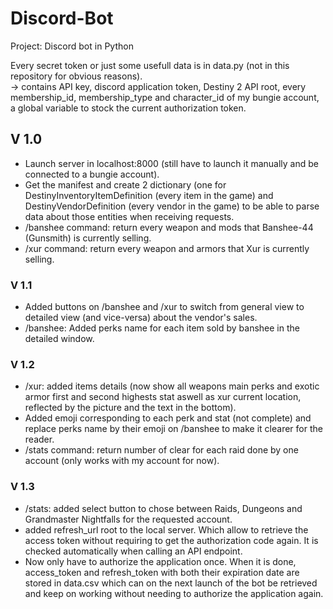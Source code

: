 # Discord-Bot
Project: Discord bot in Python 

Every secret token or just some usefull data is in data.py (not in this repository for obvious reasons).  
-> contains API key, discord application token, Destiny 2 API root, every membership_id, membership_type and character_id of my bungie account, a global variable to stock the current authorization token.

## V 1.0
- Launch server in localhost:8000 (still have to launch it manually and be connected to a bungie account).
- Get the manifest and create 2 dictionary (one for DestinyInventoryItemDefinition (every item in the game) and DestinyVendorDefinition (every vendor in the game) to be able to parse data about those entities when receiving requests.
- /banshee command: return every weapon and mods that Banshee-44 (Gunsmith) is currently selling.
- /xur command: return every weapon and armors that Xur is currently selling.

### V 1.1
- Added buttons on /banshee and /xur to switch from general view to detailed view (and vice-versa) about the vendor's sales.
- /banshee: Added perks name for each item sold by banshee in the detailed window.

### V 1.2
- /xur: added items details (now show all weapons main perks and exotic armor first and second highests stat aswell as xur current location, reflected by the picture and the text in the bottom).
- Added emoji corresponding to each perk and stat (not complete) and replace perks name by their emoji on /banshee to make it clearer for the reader.
- /stats command: return number of clear for each raid done by one account (only works with my account for now).

### V 1.3
- /stats: added select button to chose between Raids, Dungeons and Grandmaster Nightfalls for the requested account.
- added refresh_url root to the local server. Which allow to retrieve the access token without requiring to get the authorization code again. It is checked automatically when calling an API endpoint.
- Now only have to authorize the application once. When it is done, access_token and refresh_token with both their expiration date are stored in data.csv which can on the next launch of the bot be retrieved and keep on working without needing to authorize the application again.